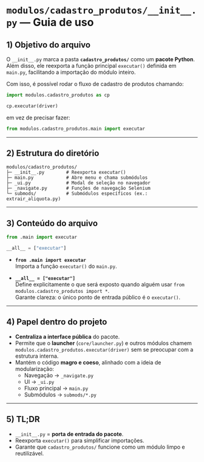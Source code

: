 # `modulos/cadastro_produtos/__init__.py` — Guia de uso

## 1) Objetivo do arquivo
O `__init__.py` marca a pasta **`cadastro_produtos/`** como um **pacote Python**.  
Além disso, ele reexporta a função principal `executar()` definida em `main.py`, facilitando a importação do módulo inteiro.

Com isso, é possível rodar o fluxo de cadastro de produtos chamando:

```python
import modulos.cadastro_produtos as cp

cp.executar(driver)
```

em vez de precisar fazer:

```python
from modulos.cadastro_produtos.main import executar
```

---

## 2) Estrutura do diretório

```
modulos/cadastro_produtos/
├─ __init__.py        # Reexporta executar()
├─ main.py            # Abre menu e chama submódulos
├─ _ui.py             # Modal de seleção no navegador
├─ _navigate.py       # Funções de navegação Selenium
└─ submods/           # Submódulos específicos (ex.: extrair_aliquota.py)
```

---

## 3) Conteúdo do arquivo

```python
from .main import executar

__all__ = ["executar"]
```

- **`from .main import executar`**  
  Importa a função `executar()` do `main.py`.

- **`__all__ = ["executar"]`**  
  Define explicitamente o que será exposto quando alguém usar `from modulos.cadastro_produtos import *`.  
  Garante clareza: o único ponto de entrada público é o `executar()`.

---

## 4) Papel dentro do projeto
- **Centraliza a interface pública** do pacote.  
- Permite que o **launcher** (`core/launcher.py`) e outros módulos chamem `modulos.cadastro_produtos.executar(driver)` sem se preocupar com a estrutura interna.  
- Mantém o código **magro e coeso**, alinhado com a ideia de modularização:  
  - Navegação → `_navigate.py`  
  - UI → `_ui.py`  
  - Fluxo principal → `main.py`  
  - Submódulos → `submods/*.py`  

---

## 5) TL;DR
- `__init__.py` = **porta de entrada do pacote**.  
- Reexporta `executar()` para simplificar importações.  
- Garante que `cadastro_produtos/` funcione como um módulo limpo e reutilizável.  
